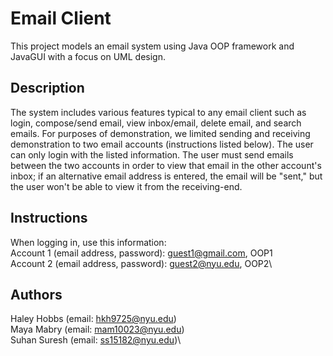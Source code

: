 # Email Client

This project models an email system using Java OOP framework and JavaGUI with a focus on UML design.

## Description

The system includes various features typical to any email client such as login, compose/send email, view inbox/email, delete email, and search emails. For purposes of demonstration, we limited sending and receiving demonstration to two email accounts (instructions listed below). The user can only login with the listed information. The user must send emails between the two accounts in order to view that email in the other account's inbox; if an alternative email address is entered, the email  will be "sent," but the user won't be able to view it from the receiving-end.

## Instructions

When logging in, use this information:\
Account 1 (email address, password): guest1@gmail.com, OOP1\
Account 2 (email address, password): guest2@nyu.edu, OOP2\

## Authors
 
Haley Hobbs (email: hkh9725@nyu.edu)\
Maya Mabry (email: mam10023@nyu.edu)\
Suhan Suresh (email: ss15182@nyu.edu)\